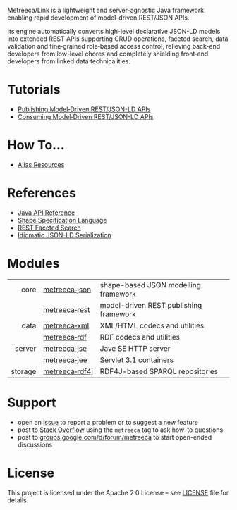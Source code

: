 ---
---

Metreeca/Link is a lightweight and server-agnostic Java framework enabling rapid development of model-driven REST/JSON APIs.

Its engine automatically converts high-level declarative JSON-LD models into extended REST APIs supporting CRUD operations, faceted search, data validation and fine‑grained role‑based access control, relieving back-end developers from low-level chores and completely shielding front‑end developers from linked data technicalities.

# Tutorials

- [Publishing Model‑Driven REST/JSON-LD APIs](tutorials/publishing-jsonld-apis.md)
- [Consuming Model‑Driven REST/JSON-LD APIs](tutorials/consuming-jsonld-apis.md)

# How To…

- [Alias Resources](how-to/alias-resources.md)

# References

- [Java API Reference](javadocs/index.html)
- [Shape Specification Language](references/spec-language.md)
- [REST Faceted Search](references/faceted-search.md)
- [Idiomatic JSON-LD Serialization](references/jsonld-format.md)

# Modules

|         |                                                              |                                        |
| ------: | ------------------------------------------------------------ | -------------------------------------- |
|    core | [metreeca‑json](https://javadoc.io/doc/com.metreeca/metreeca-json) | shape-based JSON modelling framework   |
|         | [metreeca‑rest](https://javadoc.io/doc/com.metreeca/metreeca-rest) | model-driven REST publishing framework |
|    data | [metreeca‑xml](https://javadoc.io/doc/com.metreeca/metreeca-xml) | XML/HTML codecs and utilities          |
|         | [metreeca‑rdf](https://javadoc.io/doc/com.metreeca/metreeca-rdf) | RDF codecs and utilities               |
|  server | [metreeca‑jse](https://javadoc.io/doc/com.metreeca/metreeca-jse) | Jave SE  HTTP server                   |
|         | [metreeca‑jee](https://javadoc.io/doc/com.metreeca/metreeca-jee) | Servlet 3.1 containers                 |
| storage | [metreeca‑rdf4j](https://javadoc.io/doc/com.metreeca/metreeca-rdf4j) | RDF4J-based SPARQL repositories        |


# Support

- open an [issue](https://github.com/metreeca/link/issues) to report a problem or to suggest a new feature
- post to [Stack Overflow](https://stackoverflow.com/questions/ask?tags=metreeca) using the `metreeca` tag to ask how-to questions
- post to [groups.google.com/d/forum/metreeca](https://groups.google.com/d/forum/metreeca) to start open-ended discussions

# License

This project is licensed under the Apache 2.0 License – see [LICENSE](http://www.apache.org/licenses/LICENSE-2.0.txt) file for details.